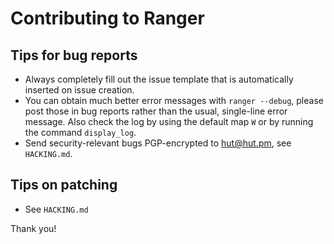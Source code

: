 # Contributing to Ranger

## Tips for bug reports

* Always completely fill out the issue template that is automatically inserted
  on issue creation.
* You can obtain much better error messages with `ranger --debug`, please post
  those in bug reports rather than the usual, single-line error message. Also
  check the log by using the default map `W` or by running the command `display_log`.
* Send security-relevant bugs PGP-encrypted to hut@hut.pm, see `HACKING.md`.

## Tips on patching

* See `HACKING.md`

Thank you!
